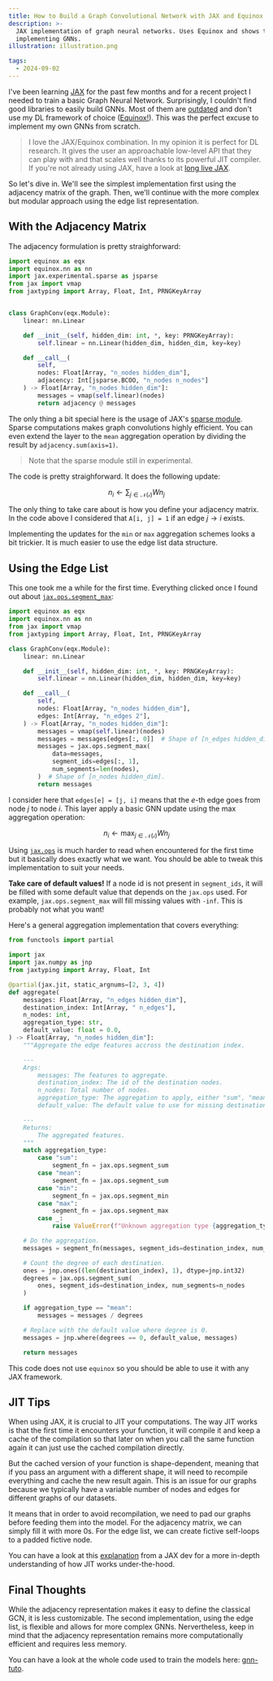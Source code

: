 ```yaml
---
title: How to Build a Graph Convolutional Network with JAX and Equinox!
description: >-
  JAX implementation of graph neural networks. Uses Equinox and shows two different ways of
  implementing GNNs.
illustration: illustration.png

tags:
  - 2024-09-02
---
```


I've been learning [JAX][jax-docs] for the past few months and for a recent project I needed to
train a basic Graph Neural Network. Surprisingly, I couldn't find good libraries to easily build
GNNs. Most of them are [outdated](https://github.com/google-deepmind/jraph) and don't use my DL
framework of choice ([Equinox!][equinox-docs]). This was the perfect excuse to implement my own GNNs
from scratch.

> I love the JAX/Equinox combination. In my opinion it is perfect for DL research. It gives the user
> an approachable low-level API that they can play with and that scales well thanks to its powerful
> JIT compiler. If you're not already using JAX, have a look at [long live JAX][long-live-jax].

So let's dive in. We'll see the simplest implementation first using the adjacency matrix of the
graph. Then, we'll continue with the more complex but modular approach using the edge list
representation.

## With the Adjacency Matrix

The adjacency formulation is pretty straighforward:

```python
import equinox as eqx
import equinox.nn as nn
import jax.experimental.sparse as jsparse
from jax import vmap
from jaxtyping import Array, Float, Int, PRNGKeyArray


class GraphConv(eqx.Module):
    linear: nn.Linear

    def __init__(self, hidden_dim: int, *, key: PRNGKeyArray):
        self.linear = nn.Linear(hidden_dim, hidden_dim, key=key)

    def __call__(
        self,
        nodes: Float[Array, "n_nodes hidden_dim"],
        adjacency: Int[jsparse.BCOO, "n_nodes n_nodes"]
    ) -> Float[Array, "n_nodes hidden_dim"]:
        messages = vmap(self.linear)(nodes)
        return adjacency @ messages
```

The only thing a bit special here is the usage of JAX's [sparse module][jax-sparse-module]. Sparse
computations makes graph convolutions highly efficient. You can even extend the layer to the `mean`
aggregation operation by dividing the result by `adjacency.sum(axis=1)`.

> Note that the sparse module still in experimental.

The code is pretty straighforward. It does the following update:

$$
n_i \leftarrow \sum_{j \in \mathcal{N(i)}} W n_j
$$

The only thing to take care about is how you define your adjacency matrix. In the code above I considered
that `A[i, j] = 1` if an edge $j \rightarrow i$ exists.

Implementing the updates for the `min` or `max` aggregation schemes looks a bit trickier. It is much
easier to use the edge list data structure.

## Using the Edge List

This one took me a while for the first time. Everything clicked once I found out about
[`jax.ops.segment_max`][segment-ops]:

```python
import equinox as eqx
import equinox.nn as nn
from jax import vmap
from jaxtyping import Array, Float, Int, PRNGKeyArray

class GraphConv(eqx.Module):
    linear: nn.Linear

    def __init__(self, hidden_dim: int, *, key: PRNGKeyArray):
        self.linear = nn.Linear(hidden_dim, hidden_dim, key=key)

    def __call__(
        self,
        nodes: Float[Array, "n_nodes hidden_dim"],
        edges: Int[Array, "n_edges 2"],
    ) -> Float[Array, "n_nodes hidden_dim"]:
        messages = vmap(self.linear)(nodes)
        messages = messages[edges[:, 0]]  # Shape of [n_edges hidden_dim].
        messages = jax.ops.segment_max(
            data=messages,
            segment_ids=edges[:, 1],
            num_segments=len(nodes),
        )  # Shape of [n_nodes hidden_dim].
        return messages
```

I consider here that `edges[e] = [j, i]` means that the $e$-th edge goes from node $j$ to node $i$.
This layer apply a basic GNN update using the max aggregation operation:

$$
n_i \leftarrow \max_{j \in \mathcal{N(i)}} W n_j
$$

Using [`jax.ops`][jax-ops] is much harder to read when encountered for the first time but it
basically does exactly what we want. You should be able to tweak this implementation to suit your
needs.

**Take care of default values!** If a node id is not present in `segment_ids`, it will be filled
with some default value that depends on the `jax.ops` used. For example, `jax.ops.segment_max` will
fill missing values with `-inf`. This is probably not what you want!

Here's a general aggregation implementation that covers everything:

```python
from functools import partial

import jax
import jax.numpy as jnp
from jaxtyping import Array, Float, Int

@partial(jax.jit, static_argnums=[2, 3, 4])
def aggregate(
    messages: Float[Array, "n_edges hidden_dim"],
    destination_index: Int[Array, " n_edges"],
    n_nodes: int,
    aggregation_type: str,
    default_value: float = 0.0,
) -> Float[Array, "n_nodes hidden_dim"]:
    """Aggregate the edge features accross the destination index.

    ---
    Args:
        messages: The features to aggregate.
        destination_index: The id of the destination nodes.
        n_nodes: Total number of nodes.
        aggregation_type: The aggregation to apply, either "sum", "mean", "min" or "max".
        default_value: The default value to use for missing destination nodes.

    ---
    Returns:
        The aggregated features.
    """
    match aggregation_type:
        case "sum":
            segment_fn = jax.ops.segment_sum
        case "mean":
            segment_fn = jax.ops.segment_sum
        case "min":
            segment_fn = jax.ops.segment_min
        case "max":
            segment_fn = jax.ops.segment_max
        case _:
            raise ValueError(f"Unknown aggregation type {aggregation_type}")

    # Do the aggregation.
    messages = segment_fn(messages, segment_ids=destination_index, num_segments=n_nodes)

    # Count the degree of each destination.
    ones = jnp.ones((len(destination_index), 1), dtype=jnp.int32)
    degrees = jax.ops.segment_sum(
        ones, segment_ids=destination_index, num_segments=n_nodes
    )

    if aggregation_type == "mean":
        messages = messages / degrees

    # Replace with the default value where degree is 0.
    messages = jnp.where(degrees == 0, default_value, messages)

    return messages
```

This code does not use `equinox` so you should be able to use it with any JAX framework.

## JIT Tips

When using JAX, it is crucial to JIT your computations. The way JIT works is that the first time it
encounters your function, it will compile it and keep a cache of the compilation so that later on
when you call the same function again it can just use the cached compilation directly.

But the cached version of your function is shape-dependent, meaning that if you pass an argument
with a different shape, it will need to recompile everything and cache the new result again. This is
an issue for our graphs because we typically have a variable number of nodes and edges for different
graphs of our datasets.

It means that in order to avoid recompilation, we need to pad our graphs before feeding them into
the model. For the adjacency matrix, we can simply fill it with more 0s. For the edge list, we can
create fictive self-loops to a padded fictive node.

You can have a look at this [explanation][jit-shape-discussion] from a JAX dev for a more in-depth
understanding of how JIT works under-the-hood.

## Final Thoughts

While the adjacency representation makes it easy to define the classical GCN, it is less
customizable. The second implementation, using the edge list, is flexible and allows for more
complex GNNs. Nervertheless, keep in mind that the adjacency representation remains more
computationally efficient and requires less memory.

You can have a look at the whole code used to train the models here: [gnn-tuto][github-impl].


[equinox-docs]:         https://docs.kidger.site/equinox/
[gat-paper]:            https://arxiv.org/abs/1710.10903
[github-impl]:          https://github.com/pierrot-lc/gnn-tuto
[jax-docs]:             https://jax.readthedocs.io/en/latest/quickstart.html
[jax-ops]:              https://jax.readthedocs.io/en/latest/jax.ops.html
[jax-sparse-module]:    https://jax.readthedocs.io/en/latest/jax.experimental.sparse.html
[jit-shape-discussion]: https://github.com/google/jax/issues/2521#issuecomment-604759386
[kendall-rank]:         https://en.wikipedia.org/wiki/kendall_rank_correlation_coefficient
[long-live-jax]:        https://neel04.github.io/my-website/blog/pytorch_rant/
[networkx-clustering]:  https://networkx.org/documentation/stable/reference/algorithms/generated/networkx.algorithms.cluster.clustering.html
[networkx]:             https://networkx.org/
[reddit-binary]:        https://paperswithcode.com/dataset/reddit-binary
[segment-sum]:          https://jax.readthedocs.io/en/latest/_autosummary/jax.ops.segment_sum.html
[segment-ops]:          https://docs.jax.dev/en/latest/jax.ops.html
